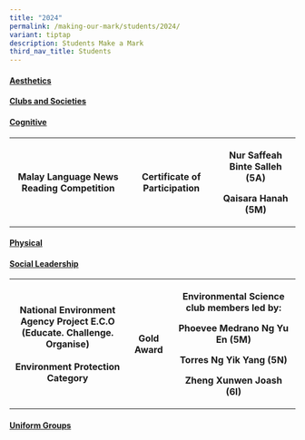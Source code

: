 ```yaml
---
title: "2024"
permalink: /making-our-mark/students/2024/
variant: tiptap
description: Students Make a Mark
third_nav_title: Students
---
```

<h4><strong><u>Aesthetics</u></strong></h4>
<h4><strong><u>Clubs and Societies</u></strong></h4>
<h4><strong><u>Cognitive</u></strong></h4>
<p></p>
<table>
<tbody>
<tr>
<th rowspan="1" colspan="1">
<p>Malay Language News Reading Competition</p>
</th>
<th rowspan="1" colspan="1">
<p>Certificate of Participation</p>
</th>
<th rowspan="1" colspan="1">
<p>Nur Saffeah Binte Salleh (5A)</p>
<p>Qaisara Hanah (5M)</p>
</th>
</tr>
</tbody>
</table>
<h4><strong><u>Physical</u></strong></h4>
<h4><strong><u>Social Leadership</u></strong><br></h4>
<table>
<tbody>
<tr>
<th rowspan="1" colspan="1">
<p><strong>National Environment Agency Project E.C.O </strong>
<br><strong>(Educate. Challenge. Organise) </strong>
<br>
<br><strong>Environment Protection Category</strong>
</p>
</th>
<th rowspan="1" colspan="1">
<p>Gold Award</p>
</th>
<th rowspan="1" colspan="1">
<p>Environmental Science club members led by:</p>
<p>Phoevee Medrano Ng Yu En (5M)</p>
<p>Torres Ng Yik Yang (5N)</p>
<p>Zheng Xunwen Joash (6I)</p>
</th>
</tr>
</tbody>
</table>
<h4><strong><u>Uniform Groups</u></strong><br></h4>
<h4></h4>
<p></p>